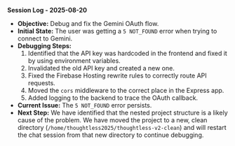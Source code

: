 **Session Log - 2025-08-20**

*   **Objective:** Debug and fix the Gemini OAuth flow.
*   **Initial State:** The user was getting a `5 NOT_FOUND` error when trying to connect to Gemini.
*   **Debugging Steps:**
    1.  Identified that the API key was hardcoded in the frontend and fixed it by using environment variables.
    2.  Invalidated the old API key and created a new one.
    3.  Fixed the Firebase Hosting rewrite rules to correctly route API requests.
    4.  Moved the `cors` middleware to the correct place in the Express app.
    5.  Added logging to the backend to trace the OAuth callback.
*   **Current Issue:** The `5 NOT_FOUND` error persists.
*   **Next Step:** We have identified that the nested project structure is a likely cause of the problem. We have moved the project to a new, clean directory (`/home/thoughtless2025/thoughtless-v2-clean`) and will restart the chat session from that new directory to continue debugging.
